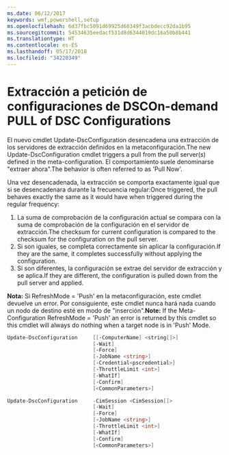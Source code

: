 ```yaml
---
ms.date: 06/12/2017
keywords: wmf,powershell,setup
ms.openlocfilehash: 6d37fbc5091d69925d60349f3acbdecc92da1b95
ms.sourcegitcommit: 54534635eedacf531d8d6344019dc16a50b8b441
ms.translationtype: HT
ms.contentlocale: es-ES
ms.lasthandoff: 05/17/2018
ms.locfileid: "34220349"
---
```

# <a name="on-demand-pull-of-dsc-configurations"></a><span data-ttu-id="c56bc-102">Extracción a petición de configuraciones de DSC</span><span class="sxs-lookup"><span data-stu-id="c56bc-102">On-demand PULL of DSC Configurations</span></span>

<span data-ttu-id="c56bc-103">El nuevo cmdlet Update-DscConfiguration desencadena una extracción de los servidores de extracción definidos en la metaconfiguración.</span><span class="sxs-lookup"><span data-stu-id="c56bc-103">The new Update-DscConfiguration cmdlet triggers a pull from the pull server(s) defined in the meta-configuration.</span></span> <span data-ttu-id="c56bc-104">El comportamiento suele denominarse "extraer ahora".</span><span class="sxs-lookup"><span data-stu-id="c56bc-104">The behavior is often referred to as 'Pull Now'.</span></span>


<span data-ttu-id="c56bc-105">Una vez desencadenada, la extracción se comporta exactamente igual que si se desencadenara durante la frecuencia regular:</span><span class="sxs-lookup"><span data-stu-id="c56bc-105">Once triggered, the pull behaves exactly the same as it would have when triggered during the regular frequency:</span></span>

1. <span data-ttu-id="c56bc-106">La suma de comprobación de la configuración actual se compara con la suma de comprobación de la configuración en el servidor de extracción.</span><span class="sxs-lookup"><span data-stu-id="c56bc-106">The checksum for current configuration is compared to the checksum for the configuration on the pull server.</span></span>
2. <span data-ttu-id="c56bc-107">Si son iguales, se completa correctamente sin aplicar la configuración.</span><span class="sxs-lookup"><span data-stu-id="c56bc-107">If they are the same, it completes successfully without applying the configuration.</span></span>
3. <span data-ttu-id="c56bc-108">Si son diferentes, la configuración se extrae del servidor de extracción y se aplica.</span><span class="sxs-lookup"><span data-stu-id="c56bc-108">If they are different, the configuration is pulled down from the pull server and applied.</span></span>

<span data-ttu-id="c56bc-109">**Nota:** Si RefreshMode = 'Push' en la metaconfiguración, este cmdlet devuelve un error. Por consiguiente, este cmdlet nunca hará nada cuando un nodo de destino esté en modo de "inserción".</span><span class="sxs-lookup"><span data-stu-id="c56bc-109">**Note:** If the Meta-Configuration RefreshMode = 'Push' an error is returned by this cmdlet so this cmdlet will always do nothing when a target node is in 'Push' Mode.</span></span>

```powershell
Update-DscConfiguration     [[-ComputerName] <string[]>]
                            [-Wait]
                            [-Force]
                            [-JobName <string>]
                            [-Credential<pscredential>]
                            [-ThrottleLimit <int>]
                            [-WhatIf]
                            [-Confirm]
                            [<CommonParameters>]

Update-DscConfiguration     -CimSession <CimSession[]>
                            [-Wait]
                            [-Force]
                            [-JobName <string>]
                            [-ThrottleLimit <int>]
                            [-WhatIf]
                            [-Confirm]
                            [<CommonParameters>]
```
